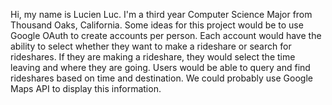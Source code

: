 Hi, my name is Lucien Luc. 
I'm a third year Computer Science Major from Thousand Oaks, California. 
Some ideas for this project would be to use Google OAuth to create accounts per person. Each account would have
the ability to select whether they want to make a rideshare or search for rideshares. If they are making a
rideshare, they would select the time leaving and where they are going. Users would be able to query and find
rideshares based on time and destination. We could probably use Google Maps API to display this information.
